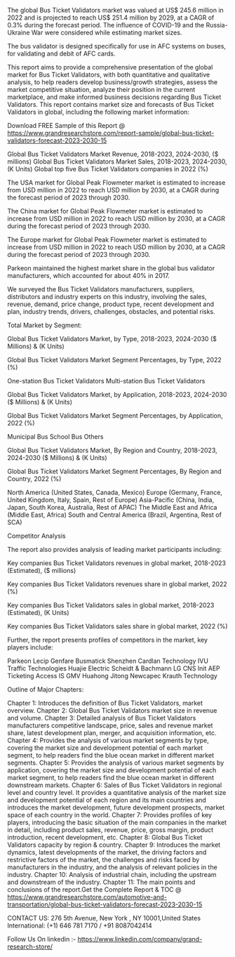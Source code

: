 
The global Bus Ticket Validators market was valued at US$ 245.6 million in 2022 and is projected to reach US$ 251.4 million by 2029, at a CAGR of 0.3% during the forecast period. The influence of COVID-19 and the Russia-Ukraine War were considered while estimating market sizes.

The bus validator is designed specifically for use in AFC systems on buses, for validating and debit of AFC cards.

This report aims to provide a comprehensive presentation of the global market for Bus Ticket Validators, with both quantitative and qualitative analysis, to help readers develop business/growth strategies, assess the market competitive situation, analyze their position in the current marketplace, and make informed business decisions regarding Bus Ticket Validators. This report contains market size and forecasts of Bus Ticket Validators in global, including the following market information:

Download FREE Sample of this Report @ https://www.grandresearchstore.com/report-sample/global-bus-ticket-validators-forecast-2023-2030-15

Global Bus Ticket Validators Market Revenue, 2018-2023, 2024-2030, ($ millions)
Global Bus Ticket Validators Market Sales, 2018-2023, 2024-2030, (K Units)
Global top five Bus Ticket Validators companies in 2022 (%)

The USA market for Global Peak Flowmeter market is estimated to increase from USD million in 2022 to reach USD million by 2030, at a CAGR during the forecast period of 2023 through 2030.

The China market for Global Peak Flowmeter market is estimated to increase from USD million in 2022 to reach USD million by 2030, at a CAGR during the forecast period of 2023 through 2030.

The Europe market for Global Peak Flowmeter market is estimated to increase from USD million in 2022 to reach USD million by 2030, at a CAGR during the forecast period of 2023 through 2030.

Parkeon maintained the highest market share in the global bus validator manufacturers, which accounted for about 40% in 2017.

We surveyed the Bus Ticket Validators manufacturers, suppliers, distributors and industry experts on this industry, involving the sales, revenue, demand, price change, product type, recent development and plan, industry trends, drivers, challenges, obstacles, and potential risks.

Total Market by Segment:

Global Bus Ticket Validators Market, by Type, 2018-2023, 2024-2030 ($ Millions) & (K Units)

Global Bus Ticket Validators Market Segment Percentages, by Type, 2022 (%)

One-station Bus Ticket Validators
Multi-station Bus Ticket Validators

Global Bus Ticket Validators Market, by Application, 2018-2023, 2024-2030 ($ Millions) & (K Units)

Global Bus Ticket Validators Market Segment Percentages, by Application, 2022 (%)

Municipal Bus
School Bus
Others

Global Bus Ticket Validators Market, By Region and Country, 2018-2023, 2024-2030 ($ Millions) & (K Units)

Global Bus Ticket Validators Market Segment Percentages, By Region and Country, 2022 (%)

North America (United States, Canada, Mexico)
Europe (Germany, France, United Kingdom, Italy, Spain, Rest of Europe)
Asia-Pacific (China, India, Japan, South Korea, Australia, Rest of APAC)
The Middle East and Africa (Middle East, Africa)
South and Central America (Brazil, Argentina, Rest of SCA)

Competitor Analysis

The report also provides analysis of leading market participants including:

Key companies Bus Ticket Validators revenues in global market, 2018-2023 (Estimated), ($ millions)

Key companies Bus Ticket Validators revenues share in global market, 2022 (%)

Key companies Bus Ticket Validators sales in global market, 2018-2023 (Estimated), (K Units)

Key companies Bus Ticket Validators sales share in global market, 2022 (%)

Further, the report presents profiles of competitors in the market, key players include:

Parkeon
Lecip
Genfare
Busmatick
Shenzhen Cardlan Technology
IVU Traffic Technologies
Huajie Electric
Scheidt & Bachmann
LG CNS
Init
AEP Ticketing
Access IS
GMV
Huahong Jitong
Newcapec
Krauth Technology

Outline of Major Chapters:

Chapter 1: Introduces the definition of Bus Ticket Validators, market overview.
Chapter 2: Global Bus Ticket Validators market size in revenue and volume.
Chapter 3: Detailed analysis of Bus Ticket Validators manufacturers competitive landscape, price, sales and revenue market share, latest development plan, merger, and acquisition information, etc.
Chapter 4: Provides the analysis of various market segments by type, covering the market size and development potential of each market segment, to help readers find the blue ocean market in different market segments.
Chapter 5: Provides the analysis of various market segments by application, covering the market size and development potential of each market segment, to help readers find the blue ocean market in different downstream markets.
Chapter 6: Sales of Bus Ticket Validators in regional level and country level. It provides a quantitative analysis of the market size and development potential of each region and its main countries and introduces the market development, future development prospects, market space of each country in the world.
Chapter 7: Provides profiles of key players, introducing the basic situation of the main companies in the market in detail, including product sales, revenue, price, gross margin, product introduction, recent development, etc.
Chapter 8: Global Bus Ticket Validators capacity by region & country.
Chapter 9: Introduces the market dynamics, latest developments of the market, the driving factors and restrictive factors of the market, the challenges and risks faced by manufacturers in the industry, and the analysis of relevant policies in the industry.
Chapter 10: Analysis of industrial chain, including the upstream and downstream of the industry.
Chapter 11: The main points and conclusions of the report.Get the Complete Report & TOC @ https://www.grandresearchstore.com/automotive-and-transportation/global-bus-ticket-validators-forecast-2023-2030-15

CONTACT US:
276 5th Avenue, New York , NY 10001,United States
International: (+1) 646 781 7170 / +91 8087042414

Follow Us On linkedin :- https://www.linkedin.com/company/grand-research-store/
